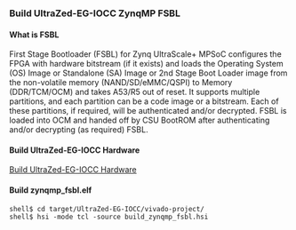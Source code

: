 ### Build UltraZed-EG-IOCC ZynqMP FSBL

#### What is FSBL

First Stage Bootloader (FSBL) for Zynq UltraScale+ MPSoC configures the FPGA with hardware bitstream (if it exists) and loads the Operating System (OS) Image or Standalone (SA) Image or 2nd Stage Boot Loader image from the non-volatile memory (NAND/SD/eMMC/QSPI) to Memory (DDR/TCM/OCM) and takes A53/R5 out of reset. It supports multiple partitions, and each partition can be a code image or a bitstream. Each of these partitions, if required, will be authenticated and/or decrypted.
FSBL is loaded into OCM and handed off by CSU BootROM after authenticating and/or decrypting (as required) FSBL.

#### Build UltraZed-EG-IOCC Hardware

[Build UltraZed-EG-IOCC Hardware](./ultrazed-eg-iocc-hardware.md)

#### Build zynqmp_fsbl.elf

```
shell$ cd target/UltraZed-EG-IOCC/vivado-project/
shell$ hsi -mode tcl -source build_zynqmp_fsbl.hsi
```

